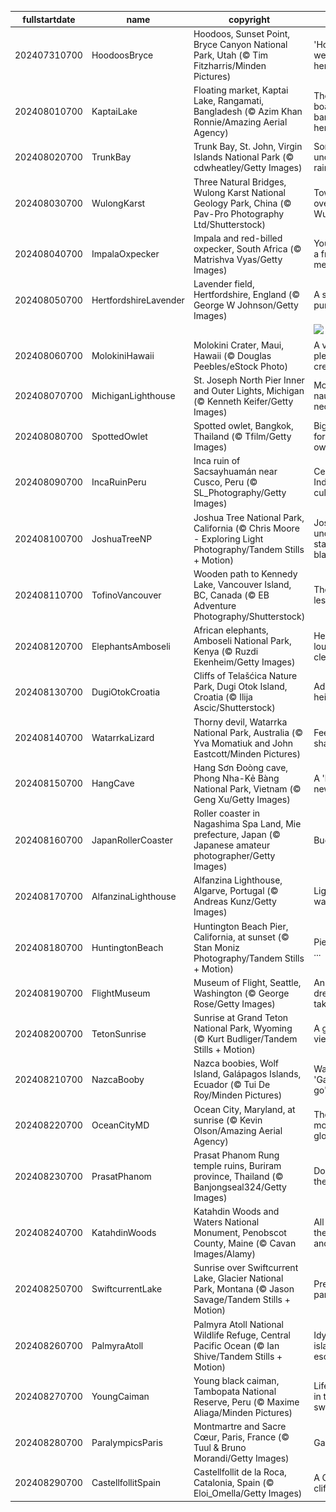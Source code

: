 |fullstartdate|name|copyright|title|image|
|--|--|--|--|--|
202407310700|HoodoosBryce|Hoodoos, Sunset Point, Bryce Canyon National Park, Utah (© Tim Fitzharris/Minden Pictures)|'Hoodoo' we have here?|![](/en-US/2024/08/202407310700HoodoosBryce.jpg)|
202408010700|KaptaiLake|Floating market, Kaptai Lake, Rangamati, Bangladesh (© Azim Khan Ronnie/Amazing Aerial Agency)|There's a boatload of bargains here|![](/en-US/2024/08/202408010700KaptaiLake.jpg)|
202408020700|TrunkBay|Trunk Bay, St. John, Virgin Islands National Park (© cdwheatley/Getty Images)|Somewhere under the rainbow|![](/en-US/2024/08/202408020700TrunkBay.jpg)|
202408030700|WulongKarst|Three Natural Bridges, Wulong Karst National Geology Park, China (© Pav-Pro Photography Ltd/Shutterstock)|Towering over Wulong|![](/en-US/2024/08/202408030700WulongKarst.jpg)|
202408040700|ImpalaOxpecker|Impala and red-billed oxpecker, South Africa (© Matrishva Vyas/Getty Images)|You've got a friend in me|![](/en-US/2024/08/202408040700ImpalaOxpecker.jpg)|
202408050700|HertfordshireLavender|Lavender field, Hertfordshire, England (© George W Johnson/Getty Images)|A sea of purple|![](/en-US/2024/08/202408050700HertfordshireLavender.jpg)|
||||![](/en-US/2024/08/.jpg)|
202408060700|MolokiniHawaii|Molokini Crater, Maui, Hawaii (© Douglas Peebles/eStock Photo)|A very pleasant crescent|![](/en-US/2024/08/202408060700MolokiniHawaii.jpg)|
202408070700|MichiganLighthouse|St. Joseph North Pier Inner and Outer Lights, Michigan (© Kenneth Keifer/Getty Images)|More than nautical necessity|![](/en-US/2024/08/202408070700MichiganLighthouse.jpg)|
202408080700|SpottedOwlet|Spotted owlet, Bangkok, Thailand (© Tfilm/Getty Images)|Big stare for a little owl|![](/en-US/2024/08/202408080700SpottedOwlet.jpg)|
202408090700|IncaRuinPeru|Inca ruin of Sacsayhuamán near Cusco, Peru (© SL_Photography/Getty Images)|Celebrating Indigenous culture|![](/en-US/2024/08/202408090700IncaRuinPeru.jpg)|
202408100700|JoshuaTreeNP|Joshua Tree National Park, California (© Chris Moore - Exploring Light Photography/Tandem Stills + Motion)|Joshua under a starry blanket|![](/en-US/2024/08/202408100700JoshuaTreeNP.jpg)|
202408110700|TofinoVancouver|Wooden path to Kennedy Lake, Vancouver Island, BC, Canada (© EB Adventure Photography/Shutterstock)|The path less taken|![](/en-US/2024/08/202408110700TofinoVancouver.jpg)|
202408120700|ElephantsAmboseli|African elephants, Amboseli National Park, Kenya (© Ruzdi Ekenheim/Getty Images)|Herd you loud and clear|![](/en-US/2024/08/202408120700ElephantsAmboseli.jpg)|
202408130700|DugiOtokCroatia|Cliffs of Telašćica Nature Park, Dugi Otok Island, Croatia (© Ilija Ascic/Shutterstock)|Adriatic heights|![](/en-US/2024/08/202408130700DugiOtokCroatia.jpg)|
202408140700|WatarrkaLizard|Thorny devil, Watarrka National Park, Australia (© Yva Momatiuk and John Eastcott/Minden Pictures)|Feeling sharp today|![](/en-US/2024/08/202408140700WatarrkaLizard.jpg)|
202408150700|HangCave|Hang Sơn Đoòng cave, Phong Nha-Kẻ Bàng National Park, Vietnam (© Geng Xu/Getty Images)|A 'hole' new world|![](/en-US/2024/08/202408150700HangCave.jpg)|
202408160700|JapanRollerCoaster|Roller coaster in Nagashima Spa Land, Mie prefecture, Japan (© Japanese amateur photographer/Getty Images)|Buckle up!|![](/en-US/2024/08/202408160700JapanRollerCoaster.jpg)|
202408170700|AlfanzinaLighthouse|Alfanzina Lighthouse, Algarve, Portugal (© Andreas Kunz/Getty Images)|Light the way|![](/en-US/2024/08/202408170700AlfanzinaLighthouse.jpg)|
202408180700|HuntingtonBeach|Huntington Beach Pier, California, at sunset (© Stan Moniz Photography/Tandem Stills + Motion)|Pier today ...|![](/en-US/2024/08/202408180700HuntingtonBeach.jpg)|
202408190700|FlightMuseum|Museum of Flight, Seattle, Washington (© George Rose/Getty Images)|An old dream takes flight|![](/en-US/2024/08/202408190700FlightMuseum.jpg)|
202408200700|TetonSunrise|Sunrise at Grand Teton National Park, Wyoming (© Kurt Budliger/Tandem Stills + Motion)|A grand view|![](/en-US/2024/08/202408200700TetonSunrise.jpg)|
202408210700|NazcaBooby|Nazca boobies, Wolf Island, Galápagos Islands, Ecuador (© Tui De Roy/Minden Pictures)|Waiting to 'Galápa-go'|![](/en-US/2024/08/202408210700NazcaBooby.jpg)|
202408220700|OceanCityMD|Ocean City, Maryland, at sunrise (© Kevin Olson/Amazing Aerial Agency)|The morning glow|![](/en-US/2024/08/202408220700OceanCityMD.jpg)|
202408230700|PrasatPhanom|Prasat Phanom Rung temple ruins, Buriram province, Thailand (© Banjongseal324/Getty Images)|Doorway to the past|![](/en-US/2024/08/202408230700PrasatPhanom.jpg)|
202408240700|KatahdinWoods|Katahdin Woods and Waters National Monument, Penobscot County, Maine (© Cavan Images/Alamy)|All about the woods and waters|![](/en-US/2024/08/202408240700KatahdinWoods.jpg)|
202408250700|SwiftcurrentLake|Sunrise over Swiftcurrent Lake, Glacier National Park, Montana (© Jason Savage/Tandem Stills + Motion)|Preserving paradise|![](/en-US/2024/08/202408250700SwiftcurrentLake.jpg)|
202408260700|PalmyraAtoll|Palmyra Atoll National Wildlife Refuge, Central Pacific Ocean (© Ian Shive/Tandem Stills + Motion)|Idyllic island escape|![](/en-US/2024/08/202408260700PalmyraAtoll.jpg)|
202408270700|YoungCaiman|Young black caiman, Tambopata National Reserve, Peru (© Maxime Aliaga/Minden Pictures)|Life's good in the swamp!|![](/en-US/2024/08/202408270700YoungCaiman.jpg)|
202408280700|ParalympicsParis|Montmartre and Sacre Cœur, Paris, France (© Tuul & Bruno Morandi/Getty Images)|Games on|![](/en-US/2024/08/202408280700ParalympicsParis.jpg)|
202408290700|CastellfollitSpain|Castellfollit de la Roca, Catalonia, Spain (© Eloi_Omella/Getty Images)|A Catalan cliffhanger|![](/en-US/2024/08/202408290700CastellfollitSpain.jpg)|
